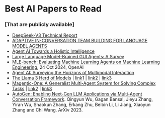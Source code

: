 # Best AI Papers to Read
### [That are publicly available]
- [DeepSeek-V3 Technical Report](https://github.com/deepseek-ai/DeepSeek-V3/blob/main/DeepSeek_V3.pdf)
- [ADAPTIVE IN-CONVERSATION TEAM BUILDING FOR LANGUAGE MODEL AGENTS](https://arxiv.org/pdf/2405.19425)
- [Agent AI Towards a Holistic Intelligence](https://www.microsoft.com/en-us/research/uploads/prod/2024/02/AgentAI_p.pdf?utm_source=chatgpt.com)
- [Large Language Model-Brained GUI Agents: A Survey](https://arxiv.org/pdf/2411.18279)
- [MLE-bench: Evaluating Machine Learning Agents on Machine Learning Engineering](https://arxiv.org/abs/2410.07095), 24 Oct 2024, OpenAI
- [Agent AI: Surveying the Horizons of Multimodal Interaction](https://arxiv.org/abs/2401.03568)
- [The Llama 3 Herd of Models](https://scontent-sea1-1.xx.fbcdn.net/v/t39.2365-6/468347782_9231729823505907_4580471254289036098_n.pdf?_nc_cat=110&ccb=1-7&_nc_sid=3c67a6&_nc_ohc=kMEnijIEZ-gQ7kNvgGkvbgV&_nc_zt=14&_nc_ht=scontent-sea1-1.xx&_nc_gid=AArxIIwO-RKxc0VHEWEXrCy&oh=00_AYBtVpVUKJJ3gf-Ev83Js4tUNmA_eQCHifdaJapFuVCJtA&oe=67508F80)  |  [link1](https://ai.meta.com/research/publications/the-llama-3-herd-of-models/)  | [link2](https://ai.meta.com/blog/meta-llama-3-1/) | [link3](./papers/The%20Llama%203%20Herd%20of%20Models/README.md)  
- [Magentic-One: A Generalist Multi-Agent System for Solving Complex Tasks](https://www.microsoft.com/en-us/research/articles/magentic-one-a-generalist-multi-agent-system-for-solving-complex-tasks/)  |  [link2](https://www.microsoft.com/en-us/research/publication/magentic-one-a-generalist-multi-agent-system-for-solving-complex-tasks/) | [link3](https://github.com/microsoft/autogen/tree/main/python/packages/autogen-magentic-one)
- [AutoGen: Enabling Next-Gen LLM Applications via Multi-Agent Conversation Framework](https://arxiv.org/abs/2308.08155). Qingyun Wu, Gagan Bansal, Jieyu Zhang, Yiran Wu, Shaokun Zhang, Erkang Zhu, Beibin Li, Li Jiang, Xiaoyun Zhang and Chi Wang. ArXiv 2023.

